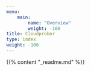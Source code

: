 ```yaml
---
menu:
    main:
        name: "Overview"
        weight: -100
title: Cloudprober
type: index
weight: -100
---
```


{{% content "_readme.md" %}}
